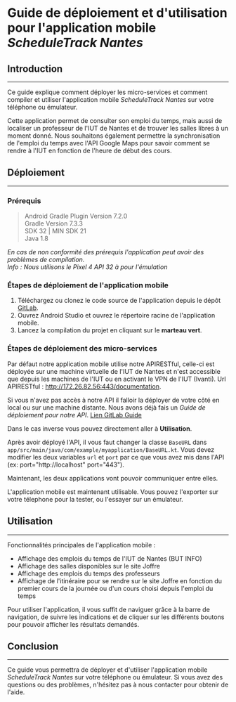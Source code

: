 # Guide de déploiement et d'utilisation pour l'application mobile *ScheduleTrack Nantes*

## Introduction

---

Ce guide explique comment déployer les micro-services et comment compiler et utiliser l'application mobile *ScheduleTrack Nantes* sur votre téléphone ou émulateur.

Cette application permet de consulter son emploi du temps, mais aussi de localiser un professeur de l'IUT de Nantes et de trouver les salles libres à un moment donné. Nous souhaitons également permettre la synchronisation de l'emploi du temps avec l'API Google Maps pour savoir comment se rendre à l'IUT en fonction de l'heure de début des cours.

## Déploiement

--- 

### Prérequis

>  Android Gradle Plugin Version 7.2.0<br/>
> Gradle Version 7.3.3 <br/>
> SDK 32 | MIN SDK 21 <br/>
>  Java 1.8

*En cas de non conformité des prérequis l'application peut avoir des problèmes de compilation.* <br/>
*Info : Nous utilisons le Pixel 4 API 32 à pour l'émulation*

### Étapes de déploiement de l'application mobile

1. Téléchargez ou clonez le code source de l'application depuis le dépôt <a href="https://gitlab.univ-nantes.fr/pub/but/but2/sae4-real-01/eq_init_01_01_angot-mael_blourde-nolan_calcagni-amedeo_chauvelon-quentin_osselin-arthur/-/tree/main/">GitLab</a>.
2. Ouvrez Android Studio et ouvrez le répertoire racine de l'application mobile.
3. Lancez la compilation du projet en cliquant sur le **marteau vert**.


### Étapes de déploiement des micro-services

Par défaut notre application mobile utilise notre APIRESTful, celle-ci est déployée sur une machine virtuelle de l'IUT de Nantes et n'est accessible que depuis les machines de l'IUT ou en activant le VPN de l'IUT (Ivanti). Url APIRESTful : http://172.26.82.56:443/documentation.

Si vous n'avez pas accès à notre API il falloir la déployer de votre côté en local ou sur une machine distante. Nous avons déjà fais un *Guide de déploiement pour notre API*. <a href="https://gitlab.univ-nantes.fr/pub/but/but2/sae4-real-01/eq_init_01_01_angot-mael_blourde-nolan_calcagni-amedeo_chauvelon-quentin_osselin-arthur/-/tree/main/API">Lien GitLab Guide</a>

Dans le cas inverse vous pouvez directement aller à **Utilisation**.

Après avoir déployé l'API, il vous faut changer la classe `BaseURL` dans `app/src/main/java/com/example/myapplication/BaseURL.kt`. Vous devez modifier les deux variables `url` et `port` par ce que vous avez mis dans l'API (ex: port="http://localhost" port="443").

Maintenant, les deux applications vont pouvoir communiquer entre elles.

L'application mobile est maintenant utilisable. Vous pouvez l'exporter sur votre télephone pour la tester, ou l'essayer sur un émulateur.

## Utilisation

---

Fonctionnalités principales de l'application mobile :

- Affichage des emplois du temps de l'IUT de Nantes (BUT INFO)
- Affichage des salles disponibles sur le site Joffre
- Affichage des emplois du temps des professeurs
- Affichage de l'itinéraire pour se rendre sur le site Joffre en fonction du premier cours de la journée ou d'un cours choisi depuis l'emploi du temps

Pour utiliser l'application, il vous suffit de naviguer grâce à la barre de navigation, de suivre les indications et de cliquer sur les différents boutons pour pouvoir afficher les résultats demandés.

## Conclusion

---

Ce guide vous permettra de déployer et d'utiliser l'application mobile *ScheduleTrack Nantes* sur votre téléphone ou émulateur. Si vous avez des questions ou des problèmes, n'hésitez pas à nous contacter pour obtenir de l'aide.
